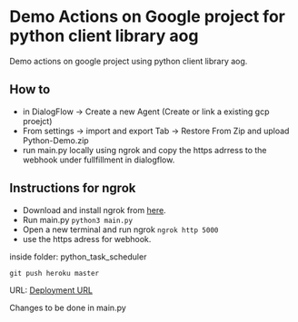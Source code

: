 # Demo Actions on Google project for python client library aog
Demo actions on google project using python client library aog.

## How to

- in DialogFlow -> Create a new Agent (Create or link a existing gcp proejct)
- From settings -> import and export Tab -> Restore From Zip and upload Python-Demo.zip
- run main.py locally using ngrok and copy the https adrress to the webhook under fullfillment in dialogflow.

## Instructions for ngrok
- Download and install ngrok from [here](https://ngrok.com/download).
- Run main.py ```python3 main.py```
- Open a new terminal and run ngrok ```ngrok http 5000```
- use the https adress for webhook.

inside folder: python_task_scheduler

```git push heroku master```

URL: [Deployment URL](http://task-scheduler1.herokuapp.com)

Changes to be done in main.py 
